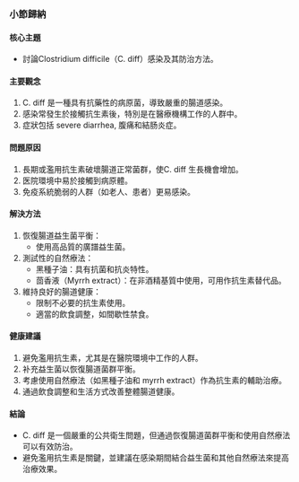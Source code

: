 ### 小節歸納

#### 核心主題
- 討論Clostridium difficile（C. diff）感染及其防治方法。

#### 主要觀念
1. C. diff 是一種具有抗藥性的病原菌，導致嚴重的腸道感染。
2. 感染常發生於接觸抗生素後，特別是在醫療機構工作的人群中。
3. 症狀包括 severe diarrhea, 腹痛和結肠炎症。

#### 問題原因
1. 長期或濫用抗生素破壞腸道正常菌群，使C. diff 生長機會增加。
2. 医院環境中易於接觸到病原體。
3. 免疫系統脆弱的人群（如老人、患者）更易感染。

#### 解決方法
1. 恢復腸道益生菌平衡：
   - 使用高品質的廣譜益生菌。
2. 測試性的自然療法：
   - 黑種子油：具有抗菌和抗炎特性。
   - 茴香液（Myrrh extract）：在非酒精基質中使用，可用作抗生素替代品。
3. 維持良好的腸道健康：
   - 限制不必要的抗生素使用。
   - 適當的飲食調整，如間歇性禁食。

#### 健康建議
1. 避免濫用抗生素，尤其是在醫院環境中工作的人群。
2. 补充益生菌以恢復腸道菌群平衡。
3. 考慮使用自然療法（如黑種子油和	myrrh extract）作為抗生素的輔助治療。
4. 通過飲食調整和生活方式改善整體腸道健康。

#### 結論
- C. diff 是一個嚴重的公共衛生問題，但通過恢復腸道菌群平衡和使用自然療法可以有效防治。
- 避免濫用抗生素是關鍵，並建議在感染期間結合益生菌和其他自然療法來提高治療效果。